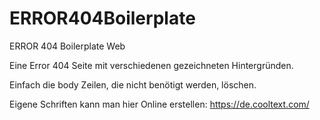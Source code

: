 # ERROR404Boilerplate
ERROR 404 Boilerplate Web

Eine Error 404 Seite mit verschiedenen gezeichneten Hintergründen.

Einfach die body Zeilen, die nicht benötigt werden, löschen.

Eigene Schriften kann man hier Online erstellen: https://de.cooltext.com/
